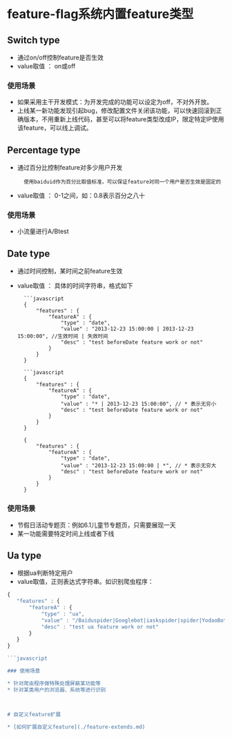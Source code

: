 
# feature-flag系统内置feature类型

## Switch type

* 通过on/off控制feature是否生效
* value取值 ： on或off

### 使用场景

* 如果采用主干开发模式：为开发完成的功能可以设定为off，不对外开放。
* 上线某一新功能发现引起bug，修改配置文件关闭该功能，可以快速回滚到正确版本，不用重新上线代码，甚至可以将feature类型改成IP，限定特定IP使用该feature，可以线上调试。

## Percentage type

* 通过百分比控制feature对多少用户开发

        使用baiduid作为百分比取值标准，可以保证feature对同一个用户是否生效是固定的

* value取值 ： 0-1之间，如：0.8表示百分之八十

### 使用场景

* 小流量进行A/Btest

## Date type

* 通过时间控制，某时间之前feature生效
* value取值 ： 具体的时间字符串，格式如下

        ```javascript
        {
            "features" : {
                "featureA" : {
                    "type" : "date",
                    "value" : "2013-12-23 15:00:00 | 2013-12-23 15:00:00", //生效时间 | 失效时间
                    "desc" : "test beforeDate feature work or not"
                }
            }
        }

        ```javascript
        {
            "features" : {
                "featureA" : {
                    "type" : "date",
                    "value" : "* | 2013-12-23 15:00:00", // * 表示无穷小
                    "desc" : "test beforeDate feature work or not"
                }
            }
        }

        {
            "features" : {
                "featureA" : {
                    "type" : "date",
                    "value" : "2013-12-23 15:00:00 | *", // * 表示无穷大
                    "desc" : "test beforeDate feature work or not"
                }
            }
        }

### 使用场景

* 节假日活动专题页：例如6.1儿童节专题页，只需要展现一天
* 某一功能需要特定时间上线或者下线

## Ua type

* 根据ua判断特定用户
* value取值，正则表达式字符串。如识别爬虫程序：

 ```javascript
{
    "features" : {
        "featureA" : {
            "type" : "ua",
            "value" : "/Baiduspider|Googlebot|iaskspider|spider|YodaoBot|msnbot/i",
            "desc" : "test ua feature work or not"
        }
    }
}

```javascript

### 使用场景

* 针对爬虫程序做特殊处理屏蔽某功能等
* 针对某类用户的浏览器、系统等进行识别



# 自定义feature扩展

* [如何扩展自定义feature](./feature-extends.md)
